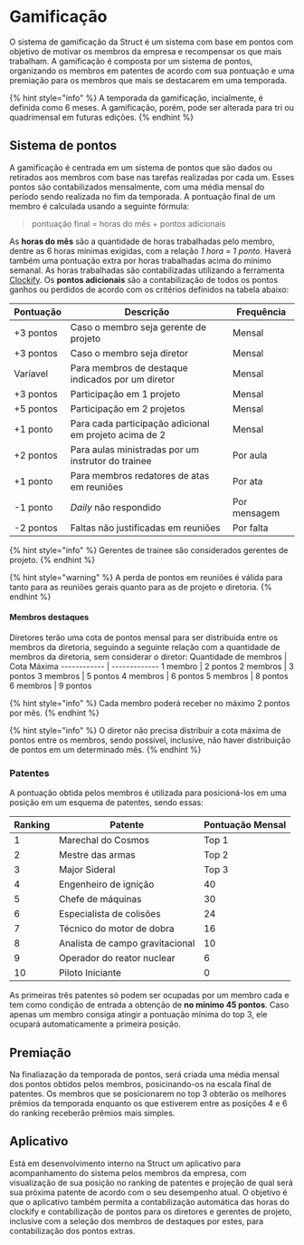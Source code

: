 # Gamificação
O sistema de gamificação da Struct é um sistema com base em pontos com objetivo de motivar os membros da empresa e recompensar os que mais trabalham. A gamificação é composta por um sistema de pontos, organizando os membros em patentes de acordo com sua pontuação e uma premiação para os membros que mais se destacarem em uma temporada.

{% hint style="info" %}
A temporada da gamificação, incialmente, é definida como 6 meses. A gamificação, porém, pode ser alterada para tri ou quadrimensal em futuras edições.
{% endhint %}

## Sistema de pontos
A gamificação é centrada em um sistema de pontos que são dados ou retirados aos membros com base nas tarefas realizadas por cada um. Esses pontos são contabilizados mensalmente, com uma média mensal do período sendo realizada no fim da temporada.
A pontuação final de um membro é calculada usando a seguinte fórmula:
> pontuação final = horas do mês + pontos adicionais

As **horas do mês** são a quantidade de horas trabalhadas pelo membro, dentre as 6 horas mínimas exigidas, com a relação *1 hora = 1 ponto*. Haverá também uma pontuação extra por horas trabalhadas acima do mínimo semanal. As horas trabalhadas são contabilizadas utilizando a ferramenta [Clockify](clockify.md).
Os **pontos adicionais** são a contabilização de todos os pontos ganhos ou perdidos de acordo com os critérios definidos na tabela abaixo:

Pontuação | Descrição | Frequência
------------ | ------------- | -------------
+3 pontos | Caso o membro seja gerente de projeto | Mensal
+3 pontos | Caso o membro seja diretor | Mensal
Varíavel | Para membros de destaque indicados por um diretor | Mensal
+3 pontos | Participação em 1 projeto | Mensal
+5 pontos | Participação em 2 projetos | Mensal
+1 ponto | Para cada participação adicional em projeto acima de 2 | Mensal
+2 pontos | Para aulas ministradas por um instrutor do trainee | Por aula
+1 ponto | Para membros redatores de atas em reuniões | Por ata
-1 ponto | *Daily* não respondido | Por mensagem
-2 pontos | Faltas não justificadas em reuniões | Por falta

{% hint style="info" %}
Gerentes de trainee são considerados gerentes de projeto.
{% endhint %}

{% hint style="warning" %}
A perda de pontos em reuniões é válida para tanto para as reuniões gerais quanto para as de projeto e diretoria.
{% endhint %}

#### Membros destaques
Diretores terão uma cota de pontos mensal para ser distribuida entre os membros da diretoria, seguindo a seguinte relação com a quantidade de membros da diretoria, sem considerar o diretor:
Quantidade de membros | Cota Máxima
------------ | -------------
1 membro | 2 pontos
2 membros | 3 pontos
3 membros | 5 pontos
4 membros | 6 pontos
5 membros | 8 pontos
6 membros | 9 pontos

{% hint style="info" %}
Cada membro poderá receber no máximo 2 pontos por mês.
{% endhint %}

{% hint style="info" %}
O diretor não precisa distribuir a cota máxima de pontos entre os membros, sendo possível, inclusive, não haver distribuição de pontos em um determinado mês.
{% endhint %}

### Patentes
A pontuação obtida pelos membros é utilizada para posicioná-los em uma posição em um esquema de patentes, sendo essas:

Ranking | Patente | Pontuação Mensal
------------ | ------------- | -------------
1 | Marechal do Cosmos | Top 1
2 | Mestre das armas | Top 2
3 | Major Sideral | Top 3
4 | Engenheiro de ignição | 40
5 | Chefe de máquinas | 30
6 | Especialista de colisões | 24
7 | Técnico do motor de dobra | 16
8 | Analista de campo gravitacional | 10
9 | Operador do reator nuclear | 6
10 | Piloto Iniciante | 0

As primeiras três patentes só podem ser ocupadas por um membro cada e tem como condição de entrada a obtenção de **no mínimo 45 pontos**. Caso apenas um membro consiga atingir a pontuação mínima do top 3, ele ocupará automaticamente a primeira posição.

## Premiação
Na finaliazação da temporada de pontos, será criada uma média mensal dos pontos obtidos pelos membros, posicinando-os na escala final de patentes.
Os membros que se posicionarem no top 3 obterão os melhores prêmios da temporada enquanto os que estiverem entre as posições 4 e 6 do ranking receberão prêmios mais simples.

## Aplicativo
Está em desenvolvimento interno na Struct um aplicativo para acompanhamento do sistema pelos membros da empresa, com visualização de sua posição no ranking de patentes e projeção de qual será sua próxima patente de acordo com o seu desempenho atual. O objetivo é que o aplicativo também permita a contabilização automática das horas do clockify e contabilização de pontos para os diretores e gerentes de projeto, inclusive com a seleção dos membros de destaques por estes, para contabilização dos pontos extras.
